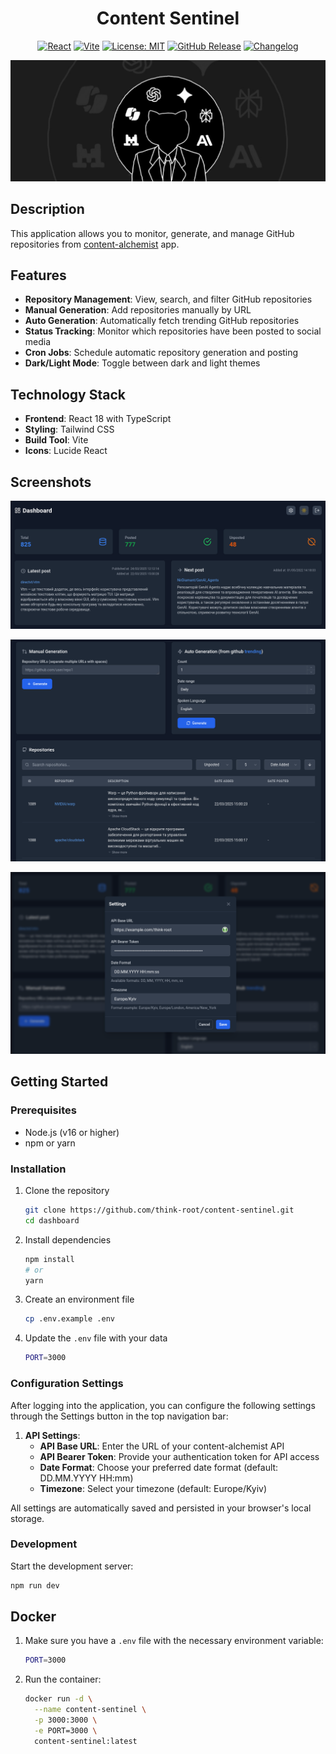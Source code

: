 <h1 align="center">Content Sentinel</h1>

<div align="center">

[![React](https://img.shields.io/badge/React-18.3.1-61DAFB?style=flat-square&logo=react)](https://reactjs.org/)
[![Vite](https://img.shields.io/badge/Vite-6.2.2-646CFF?style=flat-square&logo=vite)](https://vitejs.dev/)
[![License: MIT](https://img.shields.io/badge/License-MIT-yellow.svg)](https://opensource.org/licenses/MIT)
[![GitHub Release](https://img.shields.io/github/v/release/think-root/content-sentinel?style=flat-square)](https://github.com/think-root/content-sentinel/releases)
[![Changelog](https://img.shields.io/badge/changelog-view-blue?style=flat-square)](https://github.com/think-root/content-sentinel/blob/main/CHANGELOG.md)

<img src="assets/baner.png" alt="baner">

</div>

## Description

This application allows you to monitor, generate, and manage GitHub repositories from [content-alchemist](https://github.com/think-root/content-alchemist) app.

## Features

- **Repository Management**: View, search, and filter GitHub repositories
- **Manual Generation**: Add repositories manually by URL
- **Auto Generation**: Automatically fetch trending GitHub repositories
- **Status Tracking**: Monitor which repositories have been posted to social media
- **Cron Jobs**: Schedule automatic repository generation and posting
- **Dark/Light Mode**: Toggle between dark and light themes

## Technology Stack

- **Frontend**: React 18 with TypeScript
- **Styling**: Tailwind CSS
- **Build Tool**: Vite
- **Icons**: Lucide React

## Screenshots

![alt text](assets/screenshot0.png)

![alt text](assets/screenshot1.png)

![alt text](assets/screenshot2.png)


## Getting Started

### Prerequisites

- Node.js (v16 or higher)
- npm or yarn

### Installation

1. Clone the repository
   ```bash
   git clone https://github.com/think-root/content-sentinel.git
   cd dashboard
   ```

2. Install dependencies
   ```bash
   npm install
   # or
   yarn
   ```

3. Create an environment file
   ```bash
   cp .env.example .env
   ```

4. Update the `.env` file with your data
   ```bash
   PORT=3000
   ```

### Configuration Settings

After logging into the application, you can configure the following settings through the Settings button in the top navigation bar:

1. **API Settings**:
   - **API Base URL**: Enter the URL of your content-alchemist API
   - **API Bearer Token**: Provide your authentication token for API access
   - **Date Format**: Choose your preferred date format (default: DD.MM.YYYY HH:mm)
   - **Timezone**: Select your timezone (default: Europe/Kyiv)

All settings are automatically saved and persisted in your browser's local storage.

### Development

Start the development server:

```bash
npm run dev
```

## Docker

1. Make sure you have a `.env` file with the necessary environment variable:
   ```bash
   PORT=3000
   ```

2. Run the container:
   ```bash
   docker run -d \
     --name content-sentinel \
     -p 3000:3000 \
     -e PORT=3000 \
     content-sentinel:latest
   ```